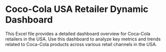 # Coco-Cola USA Retailer Dynamic Dashboard
This Excel file provides a detailed dashboard overview for Coca-Cola retailers in the USA.
Use this dashboard to analyze key metrics and trends related to Coca-Cola products across various retail channels in the USA.
